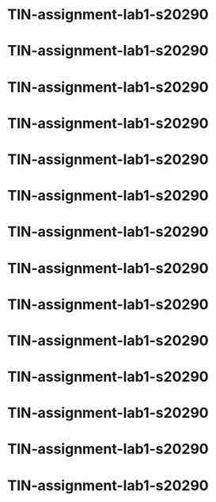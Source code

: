 # TIN-assignment-lab1-s20290
# TIN-assignment-lab1-s20290
# TIN-assignment-lab1-s20290
# TIN-assignment-lab1-s20290
# TIN-assignment-lab1-s20290
# TIN-assignment-lab1-s20290
# TIN-assignment-lab1-s20290
# TIN-assignment-lab1-s20290
# TIN-assignment-lab1-s20290
# TIN-assignment-lab1-s20290
# TIN-assignment-lab1-s20290
# TIN-assignment-lab1-s20290
# TIN-assignment-lab1-s20290
# TIN-assignment-lab1-s20290
